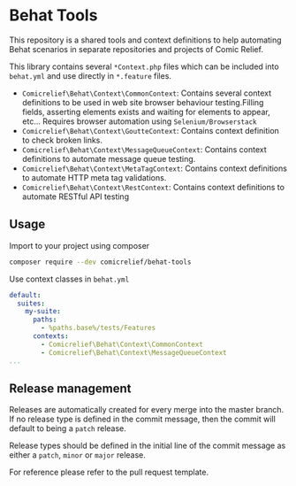 Behat Tools
===========

This repository is a shared tools and context definitions to help automating Behat scenarios 
in separate repositories and projects of Comic Relief.

This library contains several `*Context.php` files which can be included into `behat.yml` 
and use directly in `*.feature` files.

* `Comicrelief\Behat\Context\CommonContext`: Contains several context definitions to be used in web site
browser behaviour testing.Filling fields, asserting elements exists and waiting for elements to appear, etc...
Requires browser automation using `Selenium/Browserstack` 
* `Comicrelief\Behat\Context\GoutteContext`: Contains context definition to check broken links.
* `Comicrelief\Behat\Context\MessageQueueContext`: Contains context definitions to automate message queue testing.
* `Comicrelief\Behat\Context\MetaTagContext`: Contains context definitions to automate HTTP meta tag validations.
* `Comicrelief\Behat\Context\RestContext`: Contains context definitions to automate RESTful API testing

## Usage
Import to your project using composer
```bash
composer require --dev comicrelief/behat-tools
```
Use context classes in `behat.yml`
```yaml
default:
  suites:
    my-suite:
      paths:
        - %paths.base%/tests/Features
      contexts:
        - Comicrelief\Behat\Context\CommonContext
        - Comicrelief\Behat\Context\MessageQueueContext
...
``` 

## Release management

Releases are automatically created for every merge into the master branch. If no release type is defined in the commit 
message, then the commit will default to being a `patch` release.

Release types should be defined in the initial line of the commit message as either a `patch`, `minor` or `major` 
release.

For reference please refer to the pull request template.

